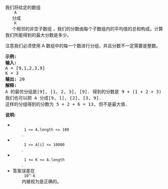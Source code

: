 <html>
 <body>
  <p>
   我们将给定的数组
   <code>
    A
   </code>
   分成
   <code>
    K
   </code>
   个相邻的非空子数组 ，我们的分数由每个子数组内的平均值的总和构成。计算我们所能得到的最大分数是多少。
  </p>
  <p>
   注意我们必须使用 A 数组中的每一个数进行分组，并且分数不一定需要是整数。
  </p>
  <pre>
<strong>示例:</strong>
<strong>输入:</strong> 
A = [9,1,2,3,9]
K = 3
<strong>输出:</strong> 20
<strong>解释:</strong> 
A 的最优分组是[9], [1, 2, 3], [9]. 得到的分数是 9 + (1 + 2 + 3) / 3 + 9 = 20.
我们也可以把 A 分成[9, 1], [2], [3, 9].
这样的分组得到的分数为 5 + 2 + 6 = 13, 但不是最大值.
</pre>
  <p>
   <strong>
    说明:
   </strong>
  </p>
  <ul>
   <li>
    <code>
     1 &lt;= A.length &lt;= 100
    </code>
    .
   </li>
   <li>
    <code>
     1 &lt;= A[i] &lt;= 10000
    </code>
    .
   </li>
   <li>
    <code>
     1 &lt;= K &lt;= A.length
    </code>
    .
   </li>
   <li>
    答案误差在
    <code>
     10^-6
    </code>
    内被视为是正确的。
   </li>
  </ul>
 </body>
</html>